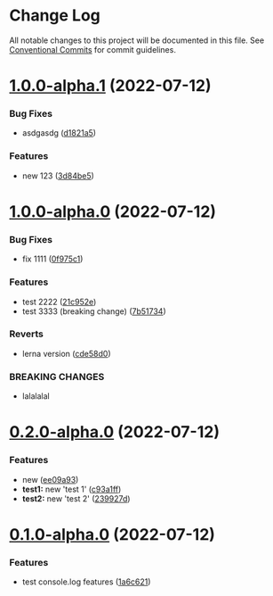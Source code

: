 # Change Log

All notable changes to this project will be documented in this file.
See [Conventional Commits](https://conventionalcommits.org) for commit guidelines.

# [1.0.0-alpha.1](https://github.com/k8w/lerna-test/compare/v1.0.0-alpha.0...v1.0.0-alpha.1) (2022-07-12)


### Bug Fixes

* asdgasdg ([d1821a5](https://github.com/k8w/lerna-test/commit/d1821a5918d17232947fc7b46c9963f6e15f7cd5))


### Features

* new 123 ([3d84be5](https://github.com/k8w/lerna-test/commit/3d84be5df030a5c85b89489450a6bb93936610ce))





# [1.0.0-alpha.0](https://github.com/k8w/lerna-test/compare/v0.2.0-alpha.0...v1.0.0-alpha.0) (2022-07-12)


### Bug Fixes

* fix 1111 ([0f975c1](https://github.com/k8w/lerna-test/commit/0f975c1cb8afb41d46cac044f047b612302cf3e9))


### Features

* test 2222 ([21c952e](https://github.com/k8w/lerna-test/commit/21c952e05a869795d021617dfe947e2c6dc7bab7))
* test 3333 (breaking change) ([7b51734](https://github.com/k8w/lerna-test/commit/7b517346232e6a9ddae2ab87257a85fe8263c449))


### Reverts

* lerna version ([cde58d0](https://github.com/k8w/lerna-test/commit/cde58d002e480fcbaa81d5aebe5242d64ec00993))


### BREAKING CHANGES

* lalalalal





# [0.2.0-alpha.0](https://github.com/k8w/lerna-test/compare/v0.1.2-alpha.0...v0.2.0-alpha.0) (2022-07-12)


### Features

* new ([ee09a93](https://github.com/k8w/lerna-test/commit/ee09a9347b19cc7efec3c9a67bdd39e040e1c665))
* **test1:** new 'test 1' ([c93a1ff](https://github.com/k8w/lerna-test/commit/c93a1ff2342fb2a610b87aa2e5543486b6491eaf))
* **test2:** new 'test 2' ([239927d](https://github.com/k8w/lerna-test/commit/239927dad3a7ed0566bb83c03bbacf2b54aa885f))





# [0.1.0-alpha.0](https://github.com/k8w/lerna-test/compare/v0.0.1-alpha.0...v0.1.0-alpha.0) (2022-07-12)


### Features

* test console.log features ([1a6c621](https://github.com/k8w/lerna-test/commit/1a6c6212570d0ace04c994d51ea78399ae13111a))

